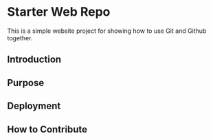 # Starter Web Repo

This is a simple website project for showing how to use Git and Github together.
## Introduction

## Purpose

## Deployment

## How to Contribute
